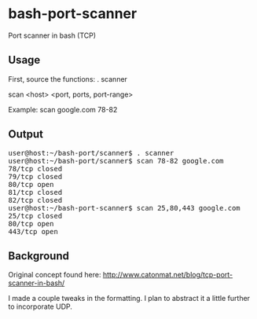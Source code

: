 bash-port-scanner
=================

Port scanner in bash (TCP)

Usage
-----

First, source the functions:
. scanner

scan &lt;host&gt; &lt;port, ports, port-range&gt;

Example: scan google.com 78-82

Output
------
<pre>
user@host:~/bash-port/scanner$ . scanner
user@host:~/bash-port/scanner$ scan 78-82 google.com
78/tcp closed
79/tcp closed
80/tcp open
81/tcp closed
82/tcp closed
user@host:~/bash-port-scanner$ scan 25,80,443 google.com
25/tcp closed
80/tcp open
443/tcp open
</pre>

Background
----------
Original concept found here: http://www.catonmat.net/blog/tcp-port-scanner-in-bash/

I made a couple tweaks in the formatting. I plan to abstract it a little further to incorporate UDP.
